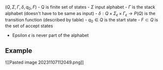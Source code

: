 $(Q, \Sigma, \Gamma, \delta, q_{0}, F)$
	- Q is finite set of states
	- $\Sigma$ input alphabet
	- $\Gamma$ is the stack alphabet (doesn't have to be same as input)
	- $\delta: Q \times \Sigma_{\epsilon} \times \Gamma_{\epsilon} \rightarrow P(Q)$ is the transition function (described by table)
	- $q_{0} \in Q$ is the start state
	- $F \subset Q$ is the set of accept states 
- Epsilon $\epsilon$ is never part of the alphabet
## Example
![[Pasted image 20231107112049.png]]